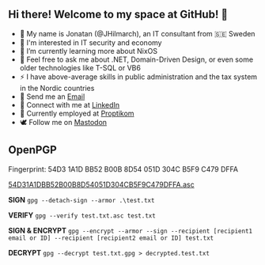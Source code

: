 ## Hi there! Welcome to my space at GitHub! 👋

- 👋 My name is Jonatan (@JHilmarch), an IT consultant from 🇸🇪 Sweden
- 👀 I'm interested in IT security and economy
- 🐧 I’m currently learning more about NixOS
- 💬 Feel free to ask me about .NET, Domain-Driven Design, or even some older technologies like T-SQL or VB6
- ⚡ I have above-average skills in public administration and the tax system in the Nordic countries
- 📧 Send me an [Email][contact-mailto]
- 🤝 Connect with me at [LinkedIn][contact-linkedin]
- 💼 Currently employed at [Proptikom][work-web-page]
- 🕊️ Follow me on [Mastodon][me-mastodon]

## OpenPGP

Fingerprint: 54D3 1A1D BB52 B00B 8D54 051D 304C B5F9 C479 DFFA

[54D31A1DBB52B00B8D54051D304CB5F9C479DFFA.asc][pgp-public-key]

**SIGN**
`gpg --detach-sign --armor .\test.txt`

**VERIFY**
`gpg --verify test.txt.asc test.txt`

**SIGN & ENCRYPT**
`gpg --encrypt --armor --sign --recipient [recipient1 email or ID] --recipient [recipient2 email or ID] test.txt`

**DECRYPT**
`gpg --decrypt test.txt.gpg > decrypted.test.txt`

<!---
JHilmarch-bym/JHilmarch-bym is a ✨ special ✨ repository because its `README.md` (this file) appears on your GitHub profile.
You can click the Preview link to take a look at your changes.
--->

<!-- MARKDOWN LINKS -->

[contact-mailto]: mailto:jonatan.hilmarch@proptikom.se "Send an email to Jonatan"
[contact-linkedin]: https://www.linkedin.com/in/jhilmarch "Visit Jonatan's LinkedIn"
[pgp-public-key]: https://keys.openpgp.org/vks/v1/by-fingerprint/54D31A1DBB52B00B8D54051D304CB5F9C479DFFA "Jonatan Hilmarch's public PGP-key"
[work-web-page]: https://proptikom.se/ "Visit Proptikom's web page"
[me-mastodon]: https://defcon.social/@jhilmarch "Visit Jonatan's Mastodon profile"

<!--
**JHilmarch/JHilmarch** is a ✨ _special_ ✨ repository because its `README.md` (this file) appears on your GitHub profile.

Here are some ideas to get you started:
-->
